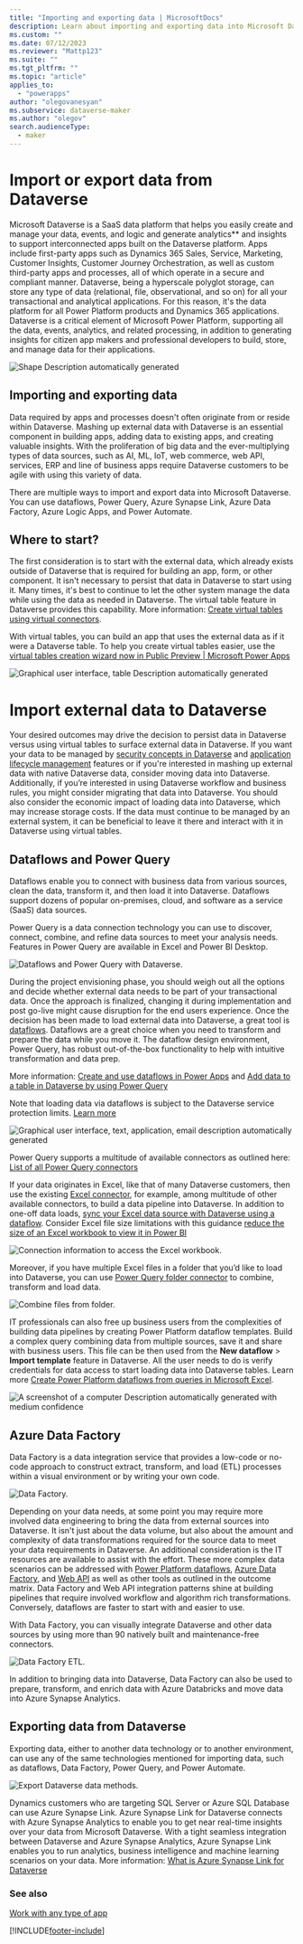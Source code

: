 ```yaml
---
title: "Importing and exporting data | MicrosoftDocs"
description: Learn about importing and exporting data into Microsoft Dataverse.
ms.custom: ""
ms.date: 07/12/2023
ms.reviewer: "Mattp123"
ms.suite: ""
ms.tgt_pltfrm: ""
ms.topic: "article"
applies_to: 
  - "powerapps"
author: "olegovanesyan"
ms.subservice: dataverse-maker
ms.author: "olegov"
search.audienceType: 
  - maker
---
```

# Import or export data from Dataverse

Microsoft Dataverse is a SaaS data platform that helps you easily create and manage your data, events, and logic and generate analytics** and insights to support interconnected apps built on the Dataverse platform. Apps include first-party apps such as Dynamics 365 Sales, Service, Marketing, Customer Insights, Customer Journey Orchestration, as well as custom third-party apps and processes, all of which operate in a secure and compliant manner. Dataverse, being a hyperscale polyglot storage, can store any type of data (relational, file, observational, and so on) for all your transactional and analytical applications. For this reason, it's the data platform for all Power Platform products and Dynamics 365 applications. Dataverse is a critical element of Microsoft Power Platform, supporting all the data, events, analytics, and related processing, in addition to generating insights for citizen app makers and professional developers to build, store, and manage data for their applications.

![Shape Description automatically generated](media/ppp-main.png)

## Importing and exporting data

Data required by apps and processes doesn't often originate from or reside within Dataverse. Mashing up external data with Dataverse is an essential component in building apps, adding data to existing apps, and creating valuable insights. With the proliferation of big data and the ever-multiplying types of data sources, such as AI, ML, IoT, web commerce, web API, services, ERP and line of business apps require Dataverse customers to be agile with using this variety of data.

There are multiple ways to import and export data into Microsoft Dataverse. You can use dataflows, Power Query, Azure Synapse Link, Azure Data Factory, Azure Logic Apps, and Power Automate.

## Where to start?

The first consideration is to start with the external data, which already exists outside of Dataverse that is required for building an app, form, or other component. It isn't necessary to persist that data in Dataverse to start using it. Many times, it's best to continue to let the other system manage the data while using the data as needed in Dataverse. The virtual table feature in Dataverse provides this capability. More information: [Create virtual tables using virtual connectors](https://learn.microsoft.com/en-us/power-apps/maker/data-platform/create-virtual-tables-using-connectors?source=recommendations&tabs=sql).

<!-- This is just the maker home page and not really relevant for virtual tables or necessary ![Figure 3: Creating a Virtual Table in Microsoft Dataverse](media/dv-home-scr.png) -->

With virtual tables, you can build an app that uses the external data as if it were a Dataverse table. To help you create virtual tables easier, use the [virtual tables creation wizard now in Public Preview \| Microsoft Power Apps](https://powerapps.microsoft.com/en-us/blog/virtual-tables-creation-wizard-now-in-public-preview/)

![Graphical user interface, table Description automatically generated](media/extdata-virtual-table.png)

# Import external data to Dataverse

Your desired outcomes may drive the decision to persist data in Dataverse versus using virtual tables to surface external data in Dataverse. If you want your data to be managed by [security concepts in Dataverse](/power-platform/admin/wp-security-cds) and [application lifecycle management](/power-platform/alm/) features or if you're interested in mashing up external data with native Dataverse data, consider moving data into Dataverse. Additionally, if you’re interested in using Dataverse workflow and business rules, you might consider migrating that data into Dataverse. You should also consider the economic impact of loading data into Dataverse, which may increase storage costs. If the data must continue to be managed by an external system, it can be beneficial to leave it there and interact with it in Dataverse using virtual tables.

## Dataflows and Power Query

Dataflows enable you to connect with business data from various sources, clean the data, transform it, and then load it into Dataverse. Dataflows support dozens of popular on-premises, cloud, and software as a service (SaaS) data sources.

Power Query is a data connection technology you can use to discover, connect, combine, and refine data sources to meet your analysis needs. Features in Power Query are available in Excel and Power BI Desktop.

![Dataflows and Power Query with Dataverse.](media/dataflows-power-query-with-cds.png "Dataflows and Power Query with Dataverse")

During the project envisioning phase, you should weigh out all the options and decide whether external data needs to be part of your transactional data. Once the approach is finalized, changing it during implementation and post go-live might cause disruption for the end users experience. Once the decision has been made to load external data into Dataverse, a great tool is [dataflows](/power-query/dataflows/create-use). Dataflows are a great choice when you need to transform and prepare the data while you move it. The dataflow design environment, Power Query, has robust out-of-the-box functionality to help with intuitive transformation and data prep.

More information: [Create and use dataflows in Power Apps](./create-and-use-dataflows.md) and [Add data to a table in Dataverse by using Power Query](/power-query/dataflows/add-data-power-query)

Note that loading data via dataflows is subject to the Dataverse service protection limits. [Learn more](/power-apps/developer/data-platform/api-limits?tabs=sdk)

![Graphical user interface, text, application, email description automatically generated](media/pq-edit-scr.png)

Power Query supports a multitude of available connectors as outlined here: [List of all Power Query connectors](/power-query/connectors/)

If your data originates in Excel, like that of many Dataverse customers, then use the existing [Excel connector](/power-query/connectors/excel), for example, among multitude of other available connectors, to build a data pipeline into Dataverse. In addition to one-off data loads, [sync your Excel data source with Dataverse using a dataflow](/power-query/dataflows/sync-excel-cds-dataflow). Consider Excel file size limitations with this guidance [reduce the size of an Excel workbook to view it in Power BI](/power-bi/connect-data/reduce-the-size-of-an-excel-workbook)

![Connection information to access the Excel workbook.](media/excel-data.png)

Moreover, if you have multiple Excel files in a folder that you’d like to load into Dataverse, you can use [Power Query folder connector](/power-query/connectors/folder) to combine, transform and load data.

![Combine files from folder.](media/excel-data-folder.png)

IT professionals can also free up business users from the complexities of building data pipelines by creating Power Platform dataflow templates. Build a complex query combining data from multiple sources, save it and share with business users. This file can be then used from the **New dataflow** > **Import template** feature in Dataverse. All the user needs to do is verify credentials for data access to start loading data into Dataverse tables. Learn more [Create Power Platform dataflows from queries in Microsoft Excel](/power-query/new-dataflow-from-template). 

![A screenshot of a computer Description automatically generated with medium confidence](media/ppd-template-exc.gif)

## Azure Data Factory

Data Factory is a data integration service that provides a low-code or no-code approach to construct extract, transform, and load (ETL) processes within a visual environment or by writing your own code.

![Data Factory.](media/azure-data-factory.png "Data Factory")

Depending on your data needs, at some point you may require more involved data engineering to bring the data from external sources into Dataverse. It isn't just about the data volume, but also about the amount and complexity of data transformations required for the source data to meet your data requirements in Dataverse. An additional consideration is the IT resources are available to assist with the effort. These more complex data scenarios can be addressed with [Power Platform dataflows](/power-query/dataflows/create-use), [Azure Data Factory](/azure/data-factory/connector-dynamics-crm-office-365?tabs=data-factory), and [Web API](https://learn.microsoft.com/en-us/power-apps/developer/data-platform/webapi/perform-operations-web-api) as well as other tools as outlined in the outcome matrix. <!-- Where's the outcome matrix? -->Data Factory and Web API integration patterns shine at building pipelines that require involved workflow and algorithm rich transformations. Conversely, dataflows are faster to start with and easier to use.

With Data Factory, you can visually integrate Dataverse and other data sources by using more than 90 natively built and maintenance-free connectors.

![Data Factory ETL.](media/azure-data-factory-etl.png "Data Factory ETL")

In addition to bringing data into Dataverse, Data Factory can also be used to prepare, transform, and enrich data with Azure Databricks and move data into Azure Synapse Analytics.

## Exporting data from Dataverse

Exporting data, either to another data technology or to another environment, can use any of the same technologies mentioned for importing data, such as dataflows, Data Factory, Power Query, and Power Automate.

![Export Dataverse data methods.](media/export-cds-data.png "Export Dataverse data methods")

Dynamics customers who are targeting SQL Server or Azure SQL Database can use Azure Synapse Link. Azure Synapse Link for Dataverse connects with Azure Synapse Analytics to enable you to get near real-time insights over your data from Microsoft Dataverse. With a tight seamless integration between Dataverse and Azure Synapse Analytics, Azure Synapse Link enables you to run analytics, business intelligence and machine learning scenarios on your data. More information: [What is Azure Synapse Link for Dataverse](export-to-data-lake.md)

### See also

[Work with any type of app](work-with-any-type-app.md)


[!INCLUDE[footer-include](../../includes/footer-banner.md)]